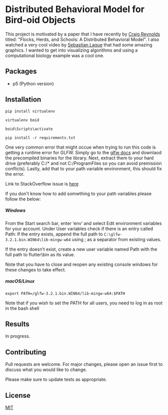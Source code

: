 # Distributed Behavioral Model for Bird-oid Objects

This project is motivated by a paper that I have recently by [Craig Reynolds](http://www.cs.toronto.edu/~dt/siggraph97-course/cwr87/) titled: "Flocks, Herds, and Schools: A Distributed Behavioral Model". I also watched a very cool video by [Sebastian Lague](https://youtu.be/bqtqltqcQhw) that had some amazing graphics. I wanted to get into visualizing algorithms and using a computational biology example was a cool one.

## Packages
* p5 (Python version)

## Installation

```
pip install virtualenv

virtualenv boid

boid\Scripts\activate

pip install -r requirements.txt
```

One very common error that might occue when trying to run this code is getting a runtime error for GLFW. Simply go to the [glfw docs](https://www.glfw.org/download) and downlaod the precompiled binaries for the library. Next, extract them to your hard drive (preferably C:/* and not C:/ProgramFiles so you can avoid premission conflicts). Lastly, add that to your path variable environment, this should fix the error.

Link to StackOverflow issue is [here](https://github.com/p5py/p5/issues/76)

If you don't know how to add somwthing to your path variables please follow the below:

##### Windows
From the Start search bar, enter ‘env’ and select Edit environment variables for your account.
Under User variables check if there is an entry called Path:
If the entry exists, append the full path to `C:\glfw-3.2.1.bin.WIN64\lib-mingw-w64` using ; as a separator from existing values.

If the entry doesn’t exist, create a new user variable named Path with the full path to flutter\bin as its value.

Note that you have to close and reopen any existing console windows for these changes to take effect.


##### macOS/Linux
```
export PATH=/glfw-3.2.1.bin.WIN64/lib-mingw-w64:$PATH

```
Note that if you wish to set the PATH for all users, you need to log in as root in the bash shell
## Results
In progress.

## Contributing
Pull requests are welcome. For major changes, please open an issue first to discuss what you would like to change.

Please make sure to update tests as appropriate.

## License
[MIT](https://choosealicense.com/licenses/mit/)
